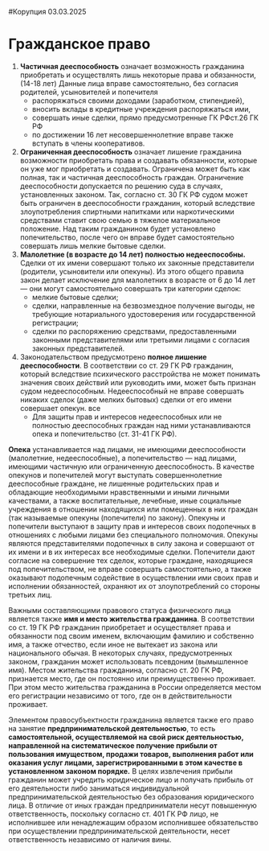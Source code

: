 #Корупция 
03.03.2025

# Гражданское право
1) **Частичная дееспособность** означает возможность гражданина приобретать и осуществлять лишь некоторые права и обязанности, (14-18 лет) Данные лица вправе самостоятельно, без согласия родителей, усыновителей и попечителя
	- распоряжаться своими доходами (заработком, стипендией),
	- вносить вклады в кредитные учреждения распоряжаться ими,
	- совершать иные сделки, прямо предусмотренные ГК РФст.26 ГК РФ
	- по достижении 16 лет несовершеннолетние вправе также вступать в члены кооперативов.
2) **Ограниченная дееспособность** означает лишение гражданина возможности приобретать права и создавать обязанности, которые он уже мог приобретать и создавать. Ограничена может быть как полная, так и частичная дееспособность граждан. Ограничение дееспособности допускается по решению суда в случаях, установленных законом. Так, согласно ст. 30 ГК РФ судом может быть ограничен в дееспособности гражданин, который вследствие злоупотребления спиртными напитками или наркотическими средствами ставит свою семью в тяжелое материальное положение. Над таким гражданином будет установлено попечительство, после чего он вправе будет самостоятельно совершать лишь мелкие бытовые сделки.
3) **Малолетние (в возрасте до 14 лет) полностью недееспособны.** Сделки от их имени совершают только их законные представители (родители, усыновители или опекуны). Из этого общего правила закон делает исключение для малолетних в возрасте от 6 до 14 лет — они могут самостоятельно совершать три категории сделок:
	- мелкие бытовые сделки;
	- сделки, направленные на безвозмездное получение выгоды, не требующие нотариального удостоверения или государственной регистрации;
	- сделки по распоряжению средствами, предоставленными законными представителями или третьими лицами с согласия законных представителей.
4) Законодательством предусмотрено **полное лишение дееспособности**. В соответствии со ст. 29 ГК РФ гражданин, который вследствие психического расстройства не может понимать значения своих действий или руководить ими, может быть признан судом недееспособным. Недееспособный не вправе совершать никаких сделок (даже мелких бытовых) сделки от его имени совершает опекун. все
	- Для защиты прав и интересов недееспособных или не полностью дееспособных граждан над ними устанавливаются опека и попечительство (ст. 31-41 ГК РФ).

**Опека** устанавливается над лицами, не имеющими дееспособности (малолетние, недееспособные), а попечительство — над лицами, имеющими частичную или ограниченную дееспособность. В качестве опекунов и попечителей могут выступать совершеннолетние дееспособные граждане, не лишенные родительских прав и обладающие необходимыми нравственными и иными личными качествами, а также воспитательные, лечебные, иные социальные учреждения в отношении находящихся или помещенных в них граждан (так называемые опекуны (попечители) по закону). Опекуны и попечители выступают в защиту прав и интересов своих подопечных в отношениях с любыми лицами без специального полномочия. Опекуны являются представителями подопечных в силу закона и совершают от их имени и в их интересах все необходимые сделки. Попечители дают согласие на совершение тех сделок, которые граждане, находящиеся под попечительством, не вправе совершать самостоятельно, а также оказывают подопечным содействие в осуществлении ими своих прав и исполнении обязанностей, охраняют их от злоупотреблений со стороны третьих лиц.

Важными составляющими правового статуса физического лица является также **имя и место жительства гражданина**. В соответствии со ст. 19 ГК РФ гражданин приобретает и осуществляет права и обязанности под своим именем, включающим фамилию и собственно имя, а также отчество, если иное не вытекает из закона или национального обычая. В некоторых случаях, предусмотренных законом, гражданин может использовать псевдоним (вымышленное имя). Местом жительства гражданина, согласно ст. 20 ГК РФ, признается место, где он постоянно или преимущественно проживает. При этом место жительства гражданина в России определяется местом его регистрации независимо от того, где он в действительности проживает.

Элементом правосубъектности гражданина является также его право на занятие **предпринимательской деятельностью**, то есть **самостоятельной, осуществляемой на свой
риск деятельностью, направленной на систематическое получение прибыли от пользования имуществом, продажи товаров, выполнения работ или оказания услуг лицами, зарегистрированными в этом качестве в установленном законом порядке.**
В целях извлечения прибыли гражданин может учредить юридическое лицо и получать прибыль от его деятельности либо заниматься индивидуальной предпринимательской деятельностью без образования юридического лица.
В отличие от иных граждан предприниматели несут повышенную ответственность, поскольку согласно ст. 401 ГК РФ лицо, не исполнившее или ненадлежащим образом исполнившее обязательство при осуществлении предпринимательской деятельности, несет ответственность независимо от наличия вины.